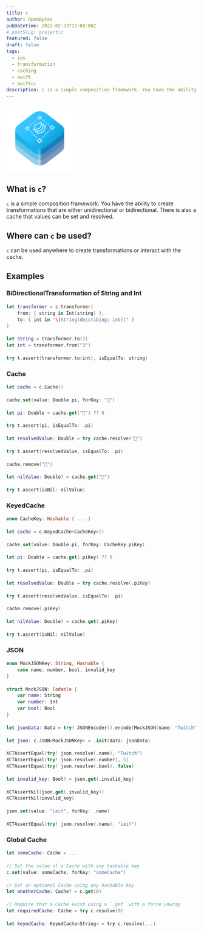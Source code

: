 ```yaml
---
title: c
author: OpenBytes
pubDatetime: 2022-02-23T12:00:00Z
# postSlug: project/c
featured: false
draft: false
tags:
  - ios
  - transformation
  - caching
  - swift
  - swiftui
description: c is a simple composition framework. You have the ability to create transformations that are either unidirectional or bidirectional. There is also a cache that values can be set and resolved
---
```


<img src="/assets/projects/images/openbytes-c.png" alt="Icon representing the OpenBytes c-framework." width="35%"/>


## What is `c`?
`c` is a simple composition framework. You have the ability to create transformations that are either unidirectional or bidirectional. There is also a cache that values can be set and resolved. 

## Where can `c` be used?
`c` can be used anywhere to create transformations or interact with the cache.

## Examples

### BiDirectionalTransformation of String and Int

```swift
let transformer = c.transformer(
    from: { string in Int(string) },
    to: { int in "\(String(describing: int))" }
)

let string = transformer.to(3)
let int = transformer.from("3")

try t.assert(transformer.to(int), isEqualTo: string)
```

### Cache

```swift
let cache = c.Cache()

cache.set(value: Double.pi, forKey: "🥧")

let pi: Double = cache.get("🥧") ?? 0

try t.assert(pi, isEqualTo: .pi)

let resolvedValue: Double = try cache.resolve("🥧")

try t.assert(resolvedValue, isEqualTo: .pi)
                    
cache.remove("🥧")

let nilValue: Double? = cache.get("🥧")

try t.assert(isNil: nilValue)
```

### KeyedCache

```swift
enum CacheKey: Hashable { ... }

let cache = c.KeyedCache<CacheKey>()

cache.set(value: Double.pi, forKey: CacheKey.piKey)

let pi: Double = cache.get(.piKey) ?? 0

try t.assert(pi, isEqualTo: .pi)

let resolvedValue: Double = try cache.resolve(.piKey)

try t.assert(resolvedValue, isEqualTo: .pi)
                    
cache.remove(.piKey)

let nilValue: Double? = cache.get(.piKey)

try t.assert(isNil: nilValue)
```

### JSON
```swift
enum MockJSONKey: String, Hashable {
    case name, number, bool, invalid_key
}

struct MockJSON: Codable {
    var name: String
    var number: Int
    var bool: Bool
}

let jsonData: Data = try! JSONEncoder().encode(MockJSON(name: "Twitch", number: 5, bool: false))

let json: c.JSON<MockJSONKey> = .init(data: jsonData)

XCTAssertEqual(try! json.resolve(.name), "Twitch")
XCTAssertEqual(try! json.resolve(.number), 5)
XCTAssertEqual(try! json.resolve(.bool), false)

let invalid_key: Bool? = json.get(.invalid_key)

XCTAssertNil(json.get(.invalid_key))
XCTAssertNil(invalid_key)

json.set(value: "Leif", forKey: .name)

XCTAssertEqual(try! json.resolve(.name), "Leif")
```


### Global Cache

```swift
let someCache: Cache = ...

// Set the value of a Cache with any hashable key
c.set(value: someCache, forKey: "someCache")

// Get an optional Cache using any hashable key
let anotherCache: Cache? = c.get(0)

// Require that a Cache exist using a `.get` with a force unwrap
let requiredCache: Cache = try c.resolve(0)

let keyedCache: KeyedCache<String> = try c.resolve(...)
```